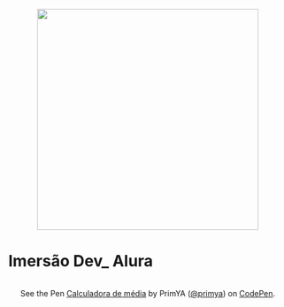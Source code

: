 <p align="center">
    <img width="400" src="https://www.alura.com.br/assets/img/imersoes/dev-2021/logo-imersao-mentalista.svg">
</p>

# Imersão Dev_ Alura

<p class="codepen" data-height="564" data-default-tab="html,result" data-slug-hash="ExLaMdx" data-user="primya" style="display: flex; align-items: center; justify-content: center; margin: 1em 0; padding: 1em;">
            <span>See the Pen <a href="https://codepen.io/primya/pen/ExLaMdx">
            Calculadora de média</a> by PrimYA (<a href="https://codepen.io/primya">@primya</a>)
            on <a href="https://codepen.io">CodePen</a>.</span>
          </p>
